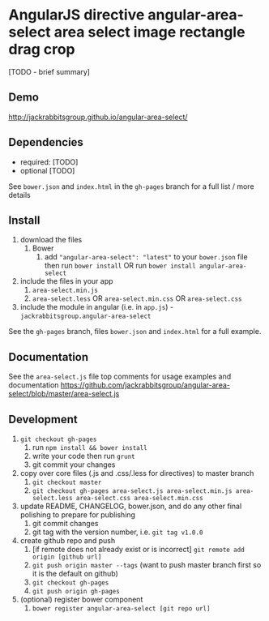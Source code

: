 # AngularJS directive angular-area-select area select image rectangle drag crop

[TODO - brief summary]

## Demo
http://jackrabbitsgroup.github.io/angular-area-select/

## Dependencies
- required:
	[TODO]
- optional
	[TODO]

See `bower.json` and `index.html` in the `gh-pages` branch for a full list / more details

## Install
1. download the files
	1. Bower
		1. add `"angular-area-select": "latest"` to your `bower.json` file then run `bower install` OR run `bower install angular-area-select`
2. include the files in your app
	1. `area-select.min.js`
	2. `area-select.less` OR `area-select.min.css` OR `area-select.css`
3. include the module in angular (i.e. in `app.js`) - `jackrabbitsgroup.angular-area-select`

See the `gh-pages` branch, files `bower.json` and `index.html` for a full example.


## Documentation
See the `area-select.js` file top comments for usage examples and documentation
https://github.com/jackrabbitsgroup/angular-area-select/blob/master/area-select.js


## Development

1. `git checkout gh-pages`
	1. run `npm install && bower install`
	2. write your code then run `grunt`
	3. git commit your changes
2. copy over core files (.js and .css/.less for directives) to master branch
	1. `git checkout master`
	2. `git checkout gh-pages area-select.js area-select.min.js area-select.less area-select.css area-select.min.css`
3. update README, CHANGELOG, bower.json, and do any other final polishing to prepare for publishing
	1. git commit changes
	2. git tag with the version number, i.e. `git tag v1.0.0`
4. create github repo and push
	1. [if remote does not already exist or is incorrect] `git remote add origin [github url]`
	2. `git push origin master --tags` (want to push master branch first so it is the default on github)
	3. `git checkout gh-pages`
	4. `git push origin gh-pages`
5. (optional) register bower component
	1. `bower register angular-area-select [git repo url]`
